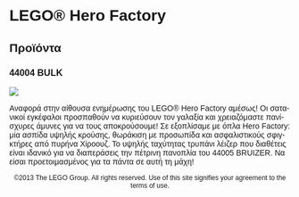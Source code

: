 <div lang="el-GR" style="font-family: Helvetica, sans-serif;">
<h1>LEGO® Hero Factory</h1>
<h2>Προϊόντα</h2>
<h3>
<span class="product_number">44004</span>
<span class="title">BULK</span>
</h3>
<img src="https://www.lego.com/cdn/product-assets/product.img.pri/44004_prod.jpg" type="image/jpeg">
<p class="description">Αναφορά στην αίθουσα ενημέρωσης του LEGO® Hero Factory αμέσως! Οι σατανικοί εγκέφαλοι προσπαθούν να κυριεύσουν τον γαλαξία και χρειαζόμαστε πανίσχυρες άμυνες για να τους αποκρούσουμε! Σε εξοπλίσαμε με όπλα Hero Factory: μία ασπίδα υψηλής κρούσης, θωράκιση με προσωπίδα και ασφαλιστικούς σφιγκτήρες από πυρήνα Χίροουζ. Το υψηλής ταχύτητας τρυπάνι λέιζερ που διαθέτεις είναι ιδανικό για να διαπεράσεις την πέτρινη πανοπλία του 44005 BRUIZER. Να είσαι προετοιμασμένος για τα πάντα σε αυτή τη μάχη!</p>
<p class="footer" style="font-size: 12px; text-align: center;">©2013 The LEGO Group. All rights reserved. Use of this site signifies your agreement to the terms of use.</p>
</div>